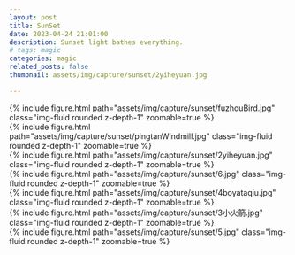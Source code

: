 ```yaml
---
layout: post
title: SunSet 
date: 2023-04-24 21:01:00
description: Sunset light bathes everything.
# tags: magic
categories: magic
related_posts: false
thumbnail: assets/img/capture/sunset/2yiheyuan.jpg

---
```



<!-- <div class="caption">
    A simple, elegant caption looks good between video rows, after each row, or doesn't have to be there at all.
</div> -->

<!-- It does also support embedding videos from different sources. Here are some examples: -->
<div class="row mt-3">
    <div class="col-sm mt-3 mt-md-0">
        {% include figure.html path="assets/img/capture/sunset/fuzhouBird.jpg" class="img-fluid rounded z-depth-1" zoomable=true %}
    </div>
    <div class="col-sm mt-3 mt-md-0">
        {% include figure.html path="assets/img/capture/sunset/pingtanWindmill.jpg" class="img-fluid rounded z-depth-1" zoomable=true %}
    </div>
</div>
<div class="row mt-3">
    <div class="col-sm mt-3 mt-md-0">
        {% include figure.html path="assets/img/capture/sunset/2yiheyuan.jpg" class="img-fluid rounded z-depth-1" zoomable=true %}
    </div>
</div>
<div class="row mt-3">
    <div class="col-sm mt-3 mt-md-0">
        {% include figure.html path="assets/img/capture/sunset/6.jpg" class="img-fluid rounded z-depth-1" zoomable=true %}
    </div>
    <div class="col-sm mt-3 mt-md-0">
        {% include figure.html path="assets/img/capture/sunset/4boyataqiu.jpg" class="img-fluid rounded z-depth-1" zoomable=true %}
    </div>
    <div class="col-sm mt-3 mt-md-0">
        {% include figure.html path="assets/img/capture/sunset/3小火箭.jpg" class="img-fluid rounded z-depth-1" zoomable=true %}
    </div>
    <div class="col-sm mt-3 mt-md-0">
        {% include figure.html path="assets/img/capture/sunset/5.jpg" class="img-fluid rounded z-depth-1" zoomable=true %}
    </div>
</div>
